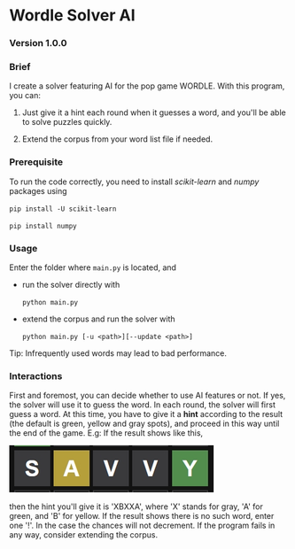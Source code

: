 # Wordle Solver AI
### Version 1.0.0

### Brief
I create a solver featuring AI for the pop game WORDLE. With this program, you can:
1. Just give it a hint each round when it guesses a word, and you'll be able to solve puzzles quickly.

1. Extend the corpus from your word list file if needed. 

### Prerequisite
To run the code correctly, you need to install *scikit-learn* and *numpy* packages using

`pip install -U scikit-learn`

`pip install numpy`

### Usage
Enter the folder where `main.py` is located, and

* run the solver directly with

    ```python main.py```

* extend the corpus and run the solver with

    ```python main.py [-u <path>][--update <path>]```

Tip: Infrequently used words may lead to bad performance.
    

### Interactions
First and foremost, you can decide whether to use AI features or not. If yes, the solver will use it to guess the word. In each round, the solver will first guess a word. At this time, you have to give it a **hint** according to the result (the default is green, yellow and gray spots), and proceed in this way until the end of the game. E.g: If the result shows like this, 

![](https://github.com/coolguazitech/WordleSolver/blob/main/assets/wordle_eg.jpg)

then the hint you'll give it is 'XBXXA', where 'X' stands for gray, 'A' for green, and 'B' for yellow.
If the result shows there is no such word, enter one '!'. In the case the chances will not decrement.
If the program fails in any way, consider extending the corpus.
